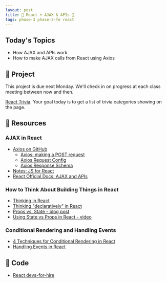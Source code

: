 ```yaml
---
layout: post
title: 🦊 React + AJAX & APIs 🦊
tags: phase-3 phase-3-fe react
---
```


## Today's Topics

- How AJAX and APIs work
- How to make AJAX calls from React using Axios

## 🎯 Project

This project is due next Monday. We'll check in on progress at each class meeting between now and then.

[React Trivia](https://classroom.github.com/a/4nMphWGS). Your goal today is to get a list of trivia categories showing on the page.

## 🔖 Resources

### AJAX in React

- [Axios on GitHub](https://github.com/axios/axios)
    - [Axios: making a POST request](https://github.com/axios/axios#axiosconfig)
    - [Axios Request Config](https://github.com/axios/axios#request-config)
    - [Axios Response Schema](https://github.com/axios/axios#response-schema)
- [Notes: JS for React](https://github.com/momentumlearn/student-resources/blob/main/articles/js-for-react.md)
- [React Official Docs: AJAX and APIs](https://reactjs.org/docs/faq-ajax.html)

### How to Think About Building Things in React

- [Thinking in React](https://reactjs.org/docs/thinking-in-react.html)
- [Thinking "declaratively" in React](https://daveceddia.com/thinking-statefully/)
- [Props vs. State - blog post](https://lucybain.com/blog/2016/react-state-vs-pros/)
- [Using State vs Props in React - video](https://www.youtube.com/watch?v=IYvD9oBCuJI)

### Conditional Rendering and Handling Events

- [4 Techniques for Conditional Rendering in React](https://linguinecode.com/post/4-techniques-conditional-render-react-props-state)
- [Handling Events in React](https://blog.logrocket.com/a-guide-to-react-onclick-event-handlers-d411943b14dd/)

## 🦉 Code

- [React devs-for-hire](https://github.com/Momentum-Team-11/react-devs-for-hire)

